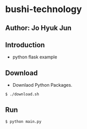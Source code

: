 # bushi-technology

## Author: Jo Hyuk Jun

## Introduction
- python flask example

## Download
- Downlaod Python Packages.
```bash
$ ./download.sh
```
## Run
```bash
$ python main.py
```